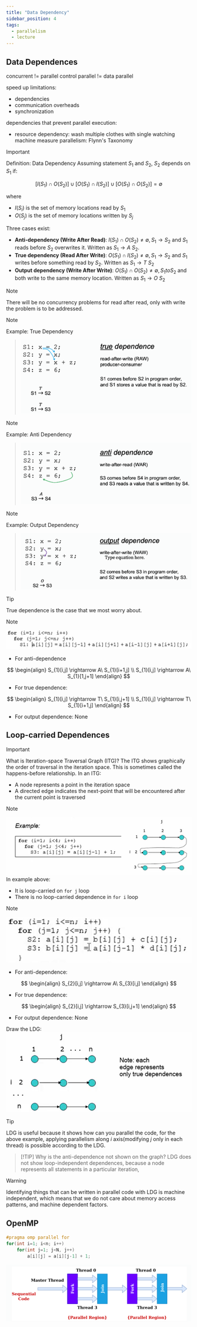 ```yaml
---
title: "Data Dependency"
sidebar_position: 4
tags:
  - parallelism
  - lecture
---
```


## Data Dependences

concurrent != parallel
control parallel != data parallel

speed up limitations:

- dependencies
- communication overheads
- synchronization

dependencies that prevent parallel execution:

- resource dependency: wash multiple clothes with single watching machine
  measure parallelism: Flynn's Taxonomy

> [!IMPORTANT] 
> Definition: Data Dependency
> Assuming statement $S_{1}$ and $S_{2}$, $S_{2}$ depends on $S_{1}$ if:
>
> $$
> [I(S_{1})\cap O(S_{2})] \cup [O(S_{1}) \cap I(S_{2})] \cup [O(S_{1})\cap O(S_{2})] = \emptyset
> $$
>
> where
>
> - $I(S_{i})$ is the set of memory locations read by $S_{1}$
> - $O(S_{j})$ is the set of memory locations written by $S_{j}$
>
> Three cases exist:
>
> - **Anti-dependency (Write After Read)**: $I(S_{1}) \cap O(S_{2}) \neq \emptyset, S_{1}\to S_{2}$ and $S_{1}$ reads before $S_{2}$ overwrites it. Written as $S_{1}\rightarrow A\ S_{2}$.
> - **True dependency (Read After Write)**: $O(S_{1}) \cap I(S_{2}) \neq \emptyset, S_{1} \to S_{2}$ and $S_{1}$ writes before something read by $S_{2}$. Written as $S_{1} \to T\ S_{2}$
> - **Output dependency (Write After Write)**: $O(S_{1}) \cap O(S_{2}) \neq \emptyset, S_{1} to S_{2}$ and both write to the same memory location. Written as $S_{1} \rightarrow O\ S_{2}$

> [!NOTE]
> There will be no concurrency problems for read after read, only with write the problem is to be addressed.

> [!NOTE]
Example: True Dependency
> ![Pasted image 20240921164633](./imgs/Pasted%20image%2020240921164633.png)

> [!NOTE]
Example: Anti Dependency
> ![Pasted image 20240921164658](./imgs/Pasted%20image%2020240921164658.png)

> [!NOTE]
Example: Output Dependency
> ![Pasted image 20240921164719](./imgs/Pasted%20image%2020240921164719.png)

> [!TIP]
> True dependence is the case that we most worry about.

> [!NOTE]
> ![Pasted image 20240523214443](./imgs/Pasted%20image%2020240523214443.png)
>
> - For anti-dependence
>
> $$
> \begin{align}
> S_{1}[i,j] \rightarrow A\ S_{1}[i+1,j] \\
> S_{1}[i,j] \rightarrow A\ S_{1}[1,j+1]
> \end{align}
> $$
>
> - For true dependence:
>
> $$
> \begin{align}
> S_{1}[i,j] \rightarrow T\ S_{1}[i,j+1] \\
> S_{1}[i,j] \rightarrow T\ S_{1}[i+1,j]
> \end{align}
> $$
>
> - For output dependence: None

## Loop-carried Dependences

> [!IMPORTANT] 
> What is Iteration-space Traversal Graph (ITG)?
> The ITG shows graphically the order of traversal in the iteration space. This is sometimes called the happens-before relationship. In an ITG:
>
> - A node represents a point in the iteration space
> - A directed edge indicates the next-point that will be encountered after the current point is traversed

> [!NOTE]
> ![Pasted image 20240523165109](./imgs/Pasted%20image%2020240523165109.png)
> In example above:
>
> - It is loop-carried on `for j` loop
> - There is no loop-carried dependence in `for i` loop

> [!NOTE]
> ![Pasted image 20240523214459](./imgs/Pasted%20image%2020240523214459.png)
>
> - For anti-dependence:
>
> $$
> \begin{align}
> S_{2}[i,j] \rightarrow A\ S_{3}[i,j]
> \end{align}
> $$
>
> - For true dependence:
>
> $$
> \begin{align}
> S_{2}[i,j] \rightarrow S_{3}[i,j+1]
> \end{align}
> $$
>
> - For output dependence: None
>
> Draw the LDG:
> ![Pasted image 20240523220938](./imgs/Pasted%20image%2020240523220938.png)

> [!TIP]
> LDG is useful because it shows how can you parallel the code, for the above example, applying parallelism along $i$ axis(modifying $j$ only in each thread) is possible according to the LDG.

> [!TIP] Why is the anti-dependence not shown on the graph?
> LDG does not show loop-independent dependences, because a node represents all statements in a particular iteration,

> [!WARNING]
> Identifying things that can be written in parallel code with LDG is machine independent, which means that we do not care about memory access patterns, and machine dependent factors.

## OpenMP

```cpp
#pragma omp parallel for
for(int i=1; i<n; i++)
	for(int j=1; j<N, j++)
		a[i][j] = a[i][j-1] + 1;
```

![Pasted image 20240826154812](./imgs/Pasted%20image%2020240826154812.png)
